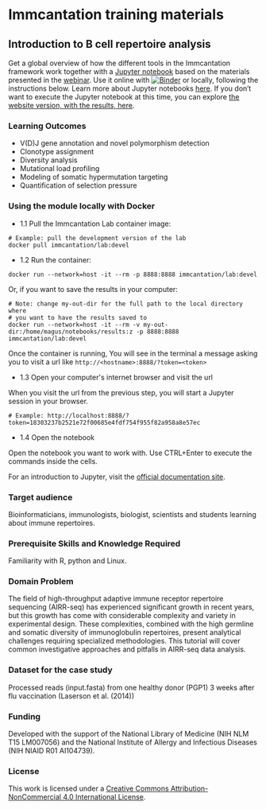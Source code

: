 # Immcantation training materials

## Introduction to B cell repertoire analysis 

Get a global overview of how the different tools in the Immcantation framework work together with a [Jupyter notebook](intro-lab.ipynb?viewer=nbviewer) based on the materials presented in the [webinar](https://immcantation.eventbrite.com). Use it online with 
[![Binder](https://mybinder.org/badge_logo.svg)](https://mybinder.org/v2/gh/immcantation/immcantation-lab/master) or locally, following the instructions below. Learn more about Jupyter notebooks [here](https://jupyter-notebook-beginner-guide.readthedocs.io/en/latest/). If you don’t want to execute the Jupyter notebook at this time, you can explore [the website version, with the results, here](https://kleinstein.bitbucket.io/tutorials/intro-lab/index.html).

### Learning Outcomes

* V(D)J gene annotation and novel polymorphism detection
* Clonotype assignment
* Diversity analysis
* Mutational load profiling
* Modeling of somatic hypermutation targeting
* Quantification of selection pressure

### Using the module locally with Docker

* 1.1 Pull the Immcantation Lab container image:

```
# Example: pull the development version of the lab
docker pull immcantation/lab:devel
```
    
* 1.2 Run the container:

```
docker run --network=host -it --rm -p 8888:8888 immcantation/lab:devel
```

Or, if you want to save the results in your computer:
    
```
# Note: change my-out-dir for the full path to the local directory where 
# you want to have the results saved to
docker run --network=host -it --rm -v my-out-dir:/home/magus/notebooks/results:z -p 8888:8888 immcantation/lab:devel
```

Once the container is running, You will see in the terminal a message asking you to visit a url like `http://<hostname>:8888/?token=<token>`

* 1.3 Open your computer's internet browser and visit the url

When you visit the url from the previous step, you will start a Jupyter session in your browser.

```
# Example: http://localhost:8888/?token=18303237b2521e72f00685e4fdf754f955f82a958a8e57ec
```

* 1.4 Open the notebook

Open the notebook you want to work with. Use CTRL+Enter to execute the commands inside the cells.

For an introduction to Jupyter, visit the [official documentation site](https://jupyter-notebook.readthedocs.io/en/latest/).


### Target audience

Bioinformaticians, immunologists, biologist, scientists and students learning about immune repertoires.

### Prerequisite Skills and Knowledge Required

Familiarity with R, python and Linux.

### Domain Problem

The field of high-throughput adaptive immune receptor repertoire sequencing (AIRR-seq) has experienced significant growth in recent years, but this growth has come with considerable complexity and variety in experimental design. These complexities, combined with the high germline and somatic diversity of immunoglobulin repertoires, present analytical challenges requiring specialized methodologies. This tutorial will cover common investigative approaches and pitfalls in AIRR-seq data analysis.

### Dataset for the case study

Processed reads (input.fasta) from one healthy donor (PGP1) 3 weeks after flu vaccination (Laserson et al. (2014))

### Funding

Developed with the support of the National Library of Medicine (NIH NLM T15 LM007056) and the National Institute of Allergy and Infectious Diseases (NIH NIAID R01 AI104739).

### License

This work is licensed under a [Creative Commons Attribution-NonCommercial 4.0 International License](https://creativecommons.org/licenses/by-nc/4.0/).
